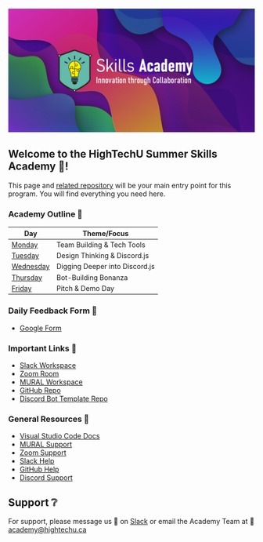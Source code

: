 ![HighTechU Summer Skills Academy](/assets/2021-academy-header.png)

## Welcome to the HighTechU Summer Skills Academy :wave:! 

This page and [related repository](https://github.com/hightechu/2021-skills-academy) will be your main entry point for this program. You will find everything you need here.

### Academy Outline :calendar:

| Day          | Theme/Focus                                                   |
|---------------|---------------------------------------------------------------|
| [Monday](/2021-skills-academy/modules/day1)    | Team Building & Tech Tools                                     |
| [Tuesday](/2021-skills-academy/modules/day2)    | Design Thinking & Discord.js                                |
| [Wednesday](/2021-skills-academy/modules/day3)    | Digging Deeper into Discord.js                                          |
| [Thursday](/2021-skills-academy/modules/day4)    | Bot-Building Bonanza                                        |
| [Friday](/2021-skills-academy/modules/day5)    | Pitch & Demo Day                                               |

### Daily Feedback Form :loudspeaker:

* [Google Form](https://forms.gle/tNmshMyaU2523mD4A)

### Important Links :link: 

* [Slack Workspace](https://hightechuacademy.slack.com)
* [Zoom Room](https://uvic.zoom.us/j/87546215580?pwd=VDU1VWw5WnJxTkhNelFXdlh5VHg4UT09)
* [MURAL Workspace](https://app.mural.co/t/hightechu8022/m/hightechu8022/1628903701606/20c50d29cbcdd13cf3c68a2027e6096fc89bd40a?sender=andrew5384)
* [GitHub Repo](https://github.com/hightechu/2021-skills-academy) 
* [Discord Bot Template Repo](https://github.com/hightechu/hightechu-discord-bot)

### General Resources :blue_book:

* [Visual Studio Code Docs](https://code.visualstudio.com/docs)
* [MURAL Support](https://support.mural.co/en/)
* [Zoom Support](https://support.zoom.us/hc/en-us)
* [Slack Help](https://slack.com/intl/en-ca/help)
* [GitHub Help](https://help.github.com/)
* [Discord Support](https://support.discord.com/hc/en-us)

## Support :grey_question:

For support, please message us 💬 on [Slack](https://hightechuacademy.slack.com) or email the Academy Team at :email: <academy@hightechu.ca>
